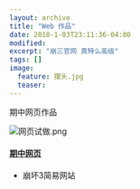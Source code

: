```yaml
---
layout: archive
title: "Web 作品"
date: 2018-1-03T23:11:36-04:00
modified:
excerpt: "崩三官网 真特么高级"
tags: []
image: 
  feature: 摆头.jpg
  teaser:
---
```


期中网页作品


![网页试做.png](https://i.loli.net/2018/01/07/5a51d252e1077.jpg
)
#### [期中网页](https://Amadues.github.io/portfolio/期中网页)
- 崩坏3简易网站
